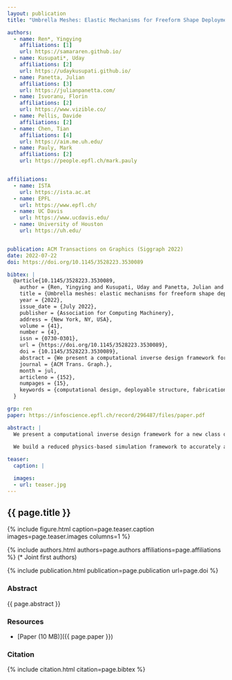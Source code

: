 ```yaml
---
layout: publication
title: "Umbrella Meshes: Elastic Mechanisms for Freeform Shape Deployment"

authors:
  - name: Ren*, Yingying
    affiliations: [1]
    url: https://samararen.github.io/
  - name: Kusupati*, Uday
    affiliations: [2]
    url: https://udaykusupati.github.io/
  - name: Panetta, Julian
    affiliations: [3]
    url: https://julianpanetta.com/
  - name: Isvoranu, Florin
    affiliations: [2]
    url: https://www.vizible.co/
  - name: Pellis, Davide
    affiliations: [2]
  - name: Chen, Tian
    affiliations: [4]
    url: https://aim.me.uh.edu/
  - name: Pauly, Mark
    affiliations: [2]
    url: https://people.epfl.ch/mark.pauly


affiliations:
  - name: ISTA
    url: https://ista.ac.at
  - name: EPFL
    url: https://www.epfl.ch/
  - name: UC Davis
    url: https://www.ucdavis.edu/
  - name: University of Houston
    url: https://uh.edu/


publication: ACM Transactions on Graphics (Siggraph 2022)
date: 2022-07-22
doi: https://doi.org/10.1145/3528223.3530089

bibtex: |
  @article{10.1145/3528223.3530089,
    author = {Ren, Yingying and Kusupati, Uday and Panetta, Julian and Isvoranu, Florin and Pellis, Davide and Chen, Tian and Pauly, Mark},
    title = {Umbrella meshes: elastic mechanisms for freeform shape deployment},
    year = {2022},
    issue_date = {July 2022},
    publisher = {Association for Computing Machinery},
    address = {New York, NY, USA},
    volume = {41},
    number = {4},
    issn = {0730-0301},
    url = {https://doi.org/10.1145/3528223.3530089},
    doi = {10.1145/3528223.3530089},
    abstract = {We present a computational inverse design framework for a new class of volumetric deployable structures that have compact rest states and deploy into bending-active 3D target surfaces. Umbrella meshes consist of elastic beams, rigid plates, and hinge joints that can be directly printed or assembled in a zero-energy fabrication state. During deployment, as the elastic beams of varying heights rotate from vertical to horizontal configurations, the entire structure transforms from a compact block into a target curved surface. Umbrella Meshes encode both intrinsic and extrinsic curvature of the target surface and in principle are free from the area expansion ratio bounds of past auxetic material systems.We build a reduced physics-based simulation framework to accurately and efficiently model the complex interaction between the elastically deforming components. To determine the mesh topology and optimal shape parameters for approximating a given target surface, we propose an inverse design optimization algorithm initialized with conformal flattening. Our algorithm minimizes the structure's strain energy in its deployed state and optimizes actuation forces so that the final deployed structure is in stable equilibrium close to the desired surface with few or no external constraints. We validate our approach by fabricating a series of physical models at various scales using different manufacturing techniques.},
    journal = {ACM Trans. Graph.},
    month = jul,
    articleno = {152},
    numpages = {15},
    keywords = {computational design, deployable structure, fabrication, numerical optimization, physics-based simulation}
  }

grp: ren
paper: https://infoscience.epfl.ch/record/296487/files/paper.pdf

abstract: |
  We present a computational inverse design framework for a new class of volumetric deployable structures that have compact rest states and deploy into bending-active 3D target surfaces. Umbrella meshes consist of elastic beams, rigid plates, and hinge joints that can be directly printed or assembled in a zero-energy fabrication state. During deployment, as the elastic beams of varying heights rotate from vertical to horizontal configurations, the entire structure transforms from a compact block into a target curved surface. Umbrella Meshes encode both intrinsic and extrinsic curvature of the target surface and in principle are free from the area expansion ratio bounds of past auxetic material systems.
  
  We build a reduced physics-based simulation framework to accurately and efficiently model the complex interaction between the elastically deforming components. To determine the mesh topology and optimal shape parameters for approximating a given target surface, we propose an inverse design optimization algorithm initialized with conformal flattening. Our algorithm minimizes the structure's strain energy in its deployed state and optimizes actuation forces so that the final deployed structure is in stable equilibrium close to the desired surface with few or no external constraints. We validate our approach by fabricating a series of physical models at various scales using different manufacturing techniques.

teaser:
  caption: |

  images:
  - url: teaser.jpg
---
```


## {{ page.title }}

{% include figure.html caption=page.teaser.caption images=page.teaser.images columns=1 %}

{% include authors.html authors=page.authors affiliations=page.affiliations %}
(* Joint first authors)

{% include publication.html publication=page.publication url=page.doi %}

### Abstract

{{ page.abstract }}

### Resources

* [Paper (10 MB)]({{ page.paper }})

### Citation

{% include citation.html citation=page.bibtex %}